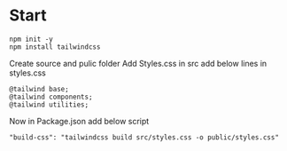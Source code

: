 # Start

```
npm init -y
npm install tailwindcss
```

Create source and pulic folder
Add Styles.css in src
add below lines in styles.css

```
@tailwind base;
@tailwind components;
@tailwind utilities;

```

Now in Package.json add below script

```
"build-css": "tailwindcss build src/styles.css -o public/styles.css"
```
